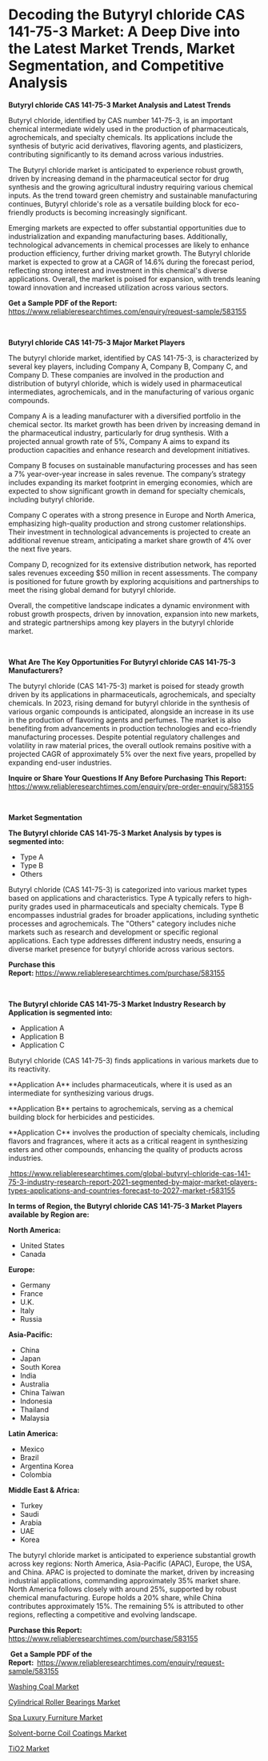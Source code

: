 <p><h1>Decoding the Butyryl chloride CAS 141-75-3 Market: A Deep Dive into the Latest Market Trends, Market Segmentation, and Competitive Analysis</h1></p><p><strong>Butyryl chloride CAS 141-75-3 Market Analysis and Latest Trends</strong></p>
<p><p>Butyryl chloride, identified by CAS number 141-75-3, is an important chemical intermediate widely used in the production of pharmaceuticals, agrochemicals, and specialty chemicals. Its applications include the synthesis of butyric acid derivatives, flavoring agents, and plasticizers, contributing significantly to its demand across various industries. </p><p>The Butyryl chloride market is anticipated to experience robust growth, driven by increasing demand in the pharmaceutical sector for drug synthesis and the growing agricultural industry requiring various chemical inputs. As the trend toward green chemistry and sustainable manufacturing continues, Butyryl chloride's role as a versatile building block for eco-friendly products is becoming increasingly significant. </p><p>Emerging markets are expected to offer substantial opportunities due to industrialization and expanding manufacturing bases. Additionally, technological advancements in chemical processes are likely to enhance production efficiency, further driving market growth. The Butyryl chloride market is expected to grow at a CAGR of 14.6% during the forecast period, reflecting strong interest and investment in this chemical's diverse applications. Overall, the market is poised for expansion, with trends leaning toward innovation and increased utilization across various sectors.</p></p>
<p><strong>Get a Sample PDF of the Report:&nbsp;</strong> <a href="https://www.reliableresearchtimes.com/enquiry/request-sample/583155?utm_campaign=1355&utm_medium=2&utm_source=Github&utm_content=ia&utm_term=28092024&utm_id=butyryl-chloride-cas-141-75-3">https://www.reliableresearchtimes.com/enquiry/request-sample/583155</a></p>
<p>&nbsp;</p>
<p><strong>Butyryl chloride CAS 141-75-3 Major Market Players</strong></p>
<p><p>The butyryl chloride market, identified by CAS 141-75-3, is characterized by several key players, including Company A, Company B, Company C, and Company D. These companies are involved in the production and distribution of butyryl chloride, which is widely used in pharmaceutical intermediates, agrochemicals, and in the manufacturing of various organic compounds.</p><p>Company A is a leading manufacturer with a diversified portfolio in the chemical sector. Its market growth has been driven by increasing demand in the pharmaceutical industry, particularly for drug synthesis. With a projected annual growth rate of 5%, Company A aims to expand its production capacities and enhance research and development initiatives.</p><p>Company B focuses on sustainable manufacturing processes and has seen a 7% year-over-year increase in sales revenue. The company’s strategy includes expanding its market footprint in emerging economies, which are expected to show significant growth in demand for specialty chemicals, including butyryl chloride.</p><p>Company C operates with a strong presence in Europe and North America, emphasizing high-quality production and strong customer relationships. Their investment in technological advancements is projected to create an additional revenue stream, anticipating a market share growth of 4% over the next five years.</p><p>Company D, recognized for its extensive distribution network, has reported sales revenues exceeding $50 million in recent assessments. The company is positioned for future growth by exploring acquisitions and partnerships to meet the rising global demand for butyryl chloride.</p><p>Overall, the competitive landscape indicates a dynamic environment with robust growth prospects, driven by innovation, expansion into new markets, and strategic partnerships among key players in the butyryl chloride market.</p></p>
<p>&nbsp;</p>
<p><strong>What Are The Key Opportunities For Butyryl chloride CAS 141-75-3 Manufacturers?</strong></p>
<p><p>The butyryl chloride (CAS 141-75-3) market is poised for steady growth driven by its applications in pharmaceuticals, agrochemicals, and specialty chemicals. In 2023, rising demand for butyryl chloride in the synthesis of various organic compounds is anticipated, alongside an increase in its use in the production of flavoring agents and perfumes. The market is also benefiting from advancements in production technologies and eco-friendly manufacturing processes. Despite potential regulatory challenges and volatility in raw material prices, the overall outlook remains positive with a projected CAGR of approximately 5% over the next five years, propelled by expanding end-user industries.</p></p>
<p><strong>Inquire or Share Your Questions If Any Before Purchasing This Report:</strong> <a href="https://www.reliableresearchtimes.com/enquiry/pre-order-enquiry/583155?utm_campaign=1355&utm_medium=2&utm_source=Github&utm_content=ia&utm_term=28092024&utm_id=butyryl-chloride-cas-141-75-3">https://www.reliableresearchtimes.com/enquiry/pre-order-enquiry/583155</a></p>
<p>&nbsp;</p>
<p><strong>Market Segmentation</strong></p>
<p><strong>The Butyryl chloride CAS 141-75-3 Market Analysis by types is segmented into:</strong></p>
<p><ul><li>Type A</li><li>Type B</li><li>Others</li></ul></p>
<p><p>Butyryl chloride (CAS 141-75-3) is categorized into various market types based on applications and characteristics. Type A typically refers to high-purity grades used in pharmaceuticals and specialty chemicals. Type B encompasses industrial grades for broader applications, including synthetic processes and agrochemicals. The "Others" category includes niche markets such as research and development or specific regional applications. Each type addresses different industry needs, ensuring a diverse market presence for butyryl chloride across various sectors.</p></p>
<p><strong>Purchase this Report:&nbsp;</strong><a href="https://www.reliableresearchtimes.com/purchase/583155?utm_campaign=1355&utm_medium=2&utm_source=Github&utm_content=ia&utm_term=28092024&utm_id=butyryl-chloride-cas-141-75-3">https://www.reliableresearchtimes.com/purchase/583155</a></p>
<p>&nbsp;</p>
<p><strong>The Butyryl chloride CAS 141-75-3 Market Industry Research by Application is segmented into:</strong></p>
<p><ul><li>Application A</li><li>Application B</li><li>Application C</li></ul></p>
<p><p>Butyryl chloride (CAS 141-75-3) finds applications in various markets due to its reactivity. </p><p>**Application A** includes pharmaceuticals, where it is used as an intermediate for synthesizing various drugs. </p><p>**Application B** pertains to agrochemicals, serving as a chemical building block for herbicides and pesticides. </p><p>**Application C** involves the production of specialty chemicals, including flavors and fragrances, where it acts as a critical reagent in synthesizing esters and other compounds, enhancing the quality of products across industries.</p></p>
<p><a href="https://www.reliableresearchtimes.com/global-butyryl-chloride-cas-141-75-3-industry-research-report-2021-segmented-by-major-market-players-types-applications-and-countries-forecast-to-2027-market-r583155?utm_campaign=1355&utm_medium=2&utm_source=Github&utm_content=ia&utm_term=28092024&utm_id=butyryl-chloride-cas-141-75-3">&nbsp;https://www.reliableresearchtimes.com/global-butyryl-chloride-cas-141-75-3-industry-research-report-2021-segmented-by-major-market-players-types-applications-and-countries-forecast-to-2027-market-r583155</a></p>
<p><strong>In terms of Region, the Butyryl chloride CAS 141-75-3 Market Players available by Region are:</strong></p>
<p>
    <p> <strong> North America: </strong>
        <ul>
            <li>United States</li>
            <li>Canada</li>
        </ul>
        </p> 
    <p> <strong> Europe: </strong>
        <ul>
            <li>Germany</li>
            <li>France</li>
            <li>U.K.</li>
            <li>Italy</li>
            <li>Russia</li>
        </ul>
        </p> 
    <p> <strong> Asia-Pacific: </strong>
        <ul>
            <li>China</li>
            <li>Japan</li>
            <li>South Korea</li>
            <li>India</li>
            <li>Australia</li>
            <li>China Taiwan</li>
            <li>Indonesia</li>
            <li>Thailand</li>
            <li>Malaysia</li>
        </ul>
        </p> 
    <p> <strong> Latin America: </strong>
        <ul>
            <li>Mexico</li>
            <li>Brazil</li>
            <li>Argentina Korea</li>
            <li>Colombia</li>
        </ul>
        </p> 
    <p> <strong> Middle East & Africa: </strong>
        <ul>
            <li>Turkey</li>
            <li>Saudi</li>
            <li>Arabia</li>
            <li>UAE</li>
            <li>Korea</li>
        </ul>
    </p>
    </p>
<p><p>The butyryl chloride market is anticipated to experience substantial growth across key regions: North America, Asia-Pacific (APAC), Europe, the USA, and China. APAC is projected to dominate the market, driven by increasing industrial applications, commanding approximately 35% market share. North America follows closely with around 25%, supported by robust chemical manufacturing. Europe holds a 20% share, while China contributes approximately 15%. The remaining 5% is attributed to other regions, reflecting a competitive and evolving landscape.</p></p>
<p><strong>Purchase this Report: </strong><a href="https://www.reliableresearchtimes.com/purchase/583155?utm_campaign=1355&utm_medium=2&utm_source=Github&utm_content=ia&utm_term=28092024&utm_id=butyryl-chloride-cas-141-75-3">https://www.reliableresearchtimes.com/purchase/583155</a></p>
<p>&nbsp;<strong>Get a Sample PDF of the Report:&nbsp;&nbsp;</strong><a href="https://www.reliableresearchtimes.com/enquiry/request-sample/583155?utm_campaign=1355&utm_medium=2&utm_source=Github&utm_content=ia&utm_term=28092024&utm_id=butyryl-chloride-cas-141-75-3">https://www.reliableresearchtimes.com/enquiry/request-sample/583155</a></p>
<p><strong></strong></p>
<p><p><a href="https://www.linkedin.com/pulse/global-washing-coal-market-analysis-key-trends-future-projections-rxbfc?utm_campaign=1355&utm_medium=2&utm_source=Github&utm_content=ia&utm_term=28092024&utm_id=butyryl-chloride-cas-141-75-3">Washing Coal Market</a></p><p><a href="https://github.com/arionmp/Market-Research-Report-List-5/blob/main/cylindrical-roller-bearings-market.md?utm_campaign=1355&utm_medium=2&utm_source=Github&utm_content=ia&utm_term=28092024&utm_id=butyryl-chloride-cas-141-75-3">Cylindrical Roller Bearings Market</a></p><p><a href="https://issuu.com/reportprime-2/docs/spa-luxury-furniture-market-size-20_b9d87491388570?utm_campaign=1355&utm_medium=2&utm_source=Github&utm_content=ia&utm_term=28092024&utm_id=butyryl-chloride-cas-141-75-3">Spa Luxury Furniture Market</a></p><p><a href="https://issuu.com/reportprime-2/docs/solvent-borne-coil-coatings-market-_bff66759ac9922?utm_campaign=1355&utm_medium=2&utm_source=Github&utm_content=ia&utm_term=28092024&utm_id=butyryl-chloride-cas-141-75-3">Solvent-borne Coil Coatings Market</a></p><p><a href="https://www.linkedin.com/pulse/how-regional-markets-adapting-tio2-market-innovations-major-trends-tcioc?utm_campaign=1355&utm_medium=2&utm_source=Github&utm_content=ia&utm_term=28092024&utm_id=butyryl-chloride-cas-141-75-3">TiO2 Market</a></p></p>